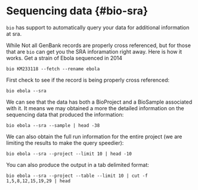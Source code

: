 # Sequencing data {#bio-sra}

`bio` has support to automatically query your data for additional information at sra.

While Not all GenBank records are properly cross referenced, but for those that are `bio` can get you the SRA inforamation right away. Here is how it works. Get a strain of Ebola sequenced in 2014

```{bash, comment=NA}
bio KM233118 --fetch --rename ebola 
```

First check to see if the record is being properly cross referenced:

```{bash, comment=NA}
bio ebola --sra
```

We can see that the data has both a BioProject and a BioSample associated with it. It means we may obtained a more the detailed information on the sequencing data that produced the information:

```{bash, comment=NA}
bio ebola --sra --sample | head -38
```

We can also obtain the full run information for the entire project (we are limiting the results to make the query speedier):

```{bash, comment=NA}
bio ebola --sra --project --limit 10 | head -10
```

You can also produce the output in a tab delimited format:

```{bash, comment=NA}
bio ebola --sra --project --table --limit 10 | cut -f 1,5,8,12,15,19,29 | head
```